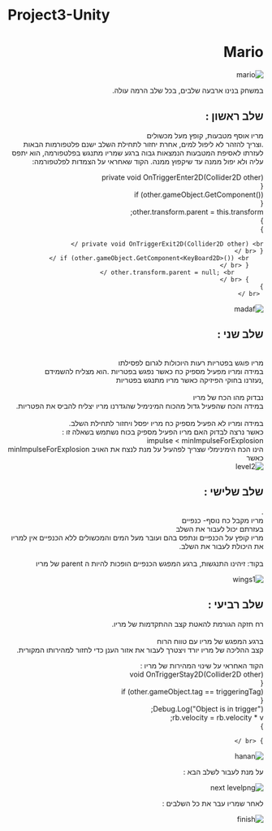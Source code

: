 # Project3-Unity
<div dir='rtl' lang='he'>
 
# Mario
![mario](https://user-images.githubusercontent.com/58064644/100764249-cf720d00-33fe-11eb-8cf0-a42f0310ce84.png)
 
 
במשחק בנינו ארבעה שלבים, 
בכל שלב הרמה עולה.

## שלב ראשון :

מריו אוסף מטבעות, קופץ מעל מכשולים
<br />.וצריך להזהר לא ליפול למים, אחרת יחזור לתחילת השלב
ישנם פלטפורמות הבאות לעזרתו לאסיפת המטבעות הנמצאות גבוה
ברגע שמריו מתנגש בפלטפורמה, הוא יתפס עליה ולא יפול ממנה עד שיקפוץ ממנה.
הקוד שאחראי על הצמדות לפלטפורמה:

private void OnTriggerEnter2D(Collider2D other) <br />
    { <br />
        if (other.gameObject.GetComponent<KeyBoard2D>()) <br />
        { <br />
            other.transform.parent = this.transform; <br />
        } <br />
    } <br />

    private void OnTriggerExit2D(Collider2D other) <br />
    { <br />
        if (other.gameObject.GetComponent<KeyBoard2D>()) <br />
        { <br />
            other.transform.parent = null; <br />
        } <br />
    }
     <br />

![madaf](https://user-images.githubusercontent.com/57682267/100767137-144b7300-3402-11eb-81f9-ddde0543fecc.jpg)


## שלב שני :
<br />מריו פוגש בפטריות רעות היוכולות לגרום לפסילתו
<br />במידה ומריו מפעיל מספיק כח כאשר נפגש בפטריות
.הוא מצליח להשמידם<br />
,נעזרנו בחוקי הפיזיקה
כאשר מריו מתנגש בפטריות<br />
<br />נבדוק מהו הכח של מריו
<br />במידה והכח שהפעיל גדול מהכוח המינימיל שהגדרנו
מריו יצליח להביס את הפטריות.<br />
<br />במידה ומריו לא הפעיל מספיק כח
מריו יפסל ויחזור לתחילת השלב.<br />
כאשר נרצה לבדוק האם מריו הפעיל מספיק בכוח 
נשתמש בשאלה זו : <br />
impulse < minImpulseForExplosion <br />
 הינו הכח הימינימלי שצריך לפהעיל על מנת לנצח את האויב minImpulseForExplosion  כאשר 
<br />
![level2](https://user-images.githubusercontent.com/57682267/100767194-26c5ac80-3402-11eb-8ef7-1f61f052a45a.jpg)


## שלב שלישי :

.<br />מריו מקבל כח נוסף- כנפיים
<br />בעזרתם יכול לעבור את השלב
<br />מריו קופץ על הכנפיים ונתפס בהם ועובר מעל המים והמכשולים
ללא הכנפיים אין למריו את היכולת לעבור את השלב.<br />
<br />בקוד: זיהינו התנגשות, ברגע המפגש הכנפיים הופכות להיות 
ה parent של מריו


![wings1](https://user-images.githubusercontent.com/57682267/100767244-33e29b80-3402-11eb-9fd6-13b627fbb97d.jpg)
 
 
## שלב רביעי :
רח חזקה הגורמת להאטת קצב ההתקדמות של מריו.<br />
<br />ברגע המפגש של מריו עם טווח הרוח
<br />קצב ההליכה של מריו יורד
ויצטרך לעבור את אזור הענן כדי לחזור למהירותו המקורית.<br />


הקוד האחראי על שינוי המהירות של מריו  :<br />
 void OnTriggerStay2D(Collider2D other)<br />
    {<br />
        if (other.gameObject.tag == triggeringTag)<br />
        {<br />
            Debug.Log("Object is in trigger");<br />
            rb.velocity = rb.velocity * v;<br />
        }<br />

    } <br />

![hanan](https://user-images.githubusercontent.com/57682267/100767282-40ff8a80-3402-11eb-85c5-5eb668732fdd.png)


על מנת לעבור לשלב הבא :

![next levelpng](https://user-images.githubusercontent.com/57682267/100767335-507ed380-3402-11eb-827f-af75a6a1bcab.png)

לאחר שמריו עבר את כל השלבים :

![finish](https://user-images.githubusercontent.com/57682267/100767368-5d032c00-3402-11eb-9b5b-dbd168241260.png)



